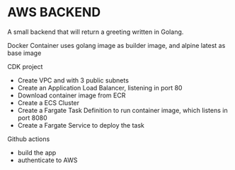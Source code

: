 # AWS BACKEND
A small backend that will return a greeting written in Golang.

Docker Container uses golang image as builder image, and alpine latest as base image

CDK project
- Create VPC and with 3 public subnets
- Create an Application Load Balancer, listening in port 80
- Download container image from ECR
- Create a ECS Cluster
- Create a Fargate Task Definition to run container image, which listens in port 8080
- Create a Fargate Service to deploy the task

Github actions
- build the app
- authenticate to AWS